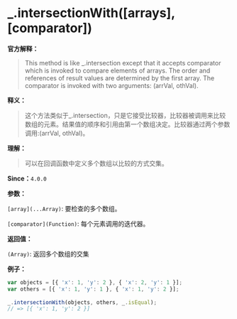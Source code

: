 # _.intersectionWith([arrays], [comparator])

**官方解释：**

> This method is like _.intersection except that it accepts comparator which is invoked to compare elements of arrays. The order and references of result values are determined by the first array. The comparator is invoked with two arguments: (arrVal, othVal).

**释义：**

> 这个方法类似于_.intersection，只是它接受比较器，比较器被调用来比较数组的元素。结果值的顺序和引用由第一个数组决定。比较器通过两个参数调用:(arrVal, othVal)。

**理解：**

> 可以在回调函数中定义多个数组以比较的方式交集。

**Since：**`4.0.0`

**参数：**

`[array](...Array)`:  要检查的多个数组。

`[comparator](Function)`: 每个元素调用的迭代器。

**返回值：**

`(Array)`: 返回多个数组的交集

**例子：**

```javascript
var objects = [{ 'x': 1, 'y': 2 }, { 'x': 2, 'y': 1 }];
var others = [{ 'x': 1, 'y': 1 }, { 'x': 1, 'y': 2 }];
 
_.intersectionWith(objects, others, _.isEqual);
// => [{ 'x': 1, 'y': 2 }]
```

